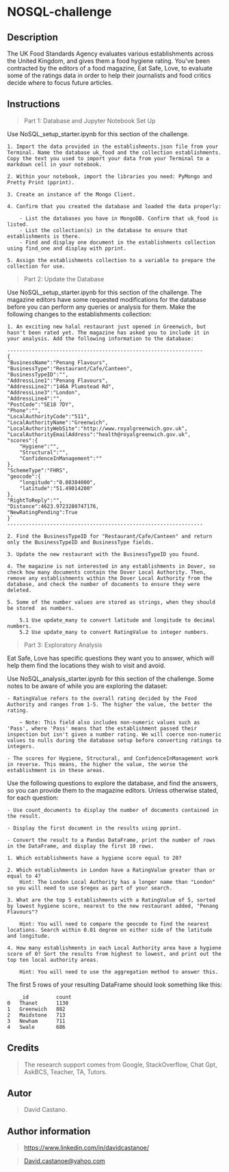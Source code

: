 # NOSQL-challenge

## Description 
The UK Food Standards Agency evaluates various establishments across the United Kingdom, and gives them a food hygiene rating. You've been contracted by the editors of a food magazine, Eat Safe, Love, to evaluate some of the ratings data in order to help their journalists and food critics decide where to focus future articles.

## Instructions

> Part 1: Database and Jupyter Notebook Set Up

Use NoSQL_setup_starter.ipynb for this section of the challenge.

    1. Import the data provided in the establishments.json file from your Terminal. Name the database uk_food and the collection establishments. Copy the text you used to import your data from your Terminal to a markdown cell in your notebook.

    2. Within your notebook, import the libraries you need: PyMongo and Pretty Print (pprint).

    3. Create an instance of the Mongo Client.

    4. Confirm that you created the database and loaded the data properly:

        - List the databases you have in MongoDB. Confirm that uk_food is listed.
        - List the collection(s) in the database to ensure that establishments is there.
        - Find and display one document in the establishments collection using find_one and display with pprint.

    5. Assign the establishments collection to a variable to prepare the collection for use.

> Part 2: Update the Database

Use NoSQL_setup_starter.ipynb for this section of the challenge.
The magazine editors have some requested modifications for the database before you can perform any queries or analysis for them. Make the following changes to the establishments collection:

    1. An exciting new halal restaurant just opened in Greenwich, but hasn't been rated yet. The magazine has asked you to include it in your analysis. Add the following information to the database:
    
    ----------------------------------------------------------------
    {
    "BusinessName":"Penang Flavours",
    "BusinessType":"Restaurant/Cafe/Canteen",
    "BusinessTypeID":"",
    "AddressLine1":"Penang Flavours",
    "AddressLine2":"146A Plumstead Rd",
    "AddressLine3":"London",
    "AddressLine4":"",
    "PostCode":"SE18 7DY",
    "Phone":"",
    "LocalAuthorityCode":"511",
    "LocalAuthorityName":"Greenwich",
    "LocalAuthorityWebSite":"http://www.royalgreenwich.gov.uk",
    "LocalAuthorityEmailAddress":"health@royalgreenwich.gov.uk",
    "scores":{
        "Hygiene":"",
        "Structural":"",
        "ConfidenceInManagement":""
    },
    "SchemeType":"FHRS",
    "geocode":{
        "longitude":"0.08384000",
        "latitude":"51.49014200"
    },
    "RightToReply":"",
    "Distance":4623.9723280747176,
    "NewRatingPending":True
    }`
    ----------------------------------------------------------------

    2. Find the BusinessTypeID for "Restaurant/Cafe/Canteen" and return only the BusinessTypeID and BusinessType fields.

    3. Update the new restaurant with the BusinessTypeID you found.

    4. The magazine is not interested in any establishments in Dover, so check how many documents contain the Dover Local Authority. Then, remove any establishments within the Dover Local Authority from the database, and check the number of documents to ensure they were deleted.

    5. Some of the number values are stored as strings, when they should be stored  as numbers.

        5.1 Use update_many to convert latitude and longitude to decimal numbers.
        5.2 Use update_many to convert RatingValue to integer numbers.

> Part 3: Exploratory Analysis

Eat Safe, Love has specific questions they want you to answer, which will help them find the locations they wish to visit and avoid.

Use NoSQL_analysis_starter.ipynb for this section of the challenge.
Some notes to be aware of while you are exploring the dataset:

    - RatingValue refers to the overall rating decided by the Food Authority and ranges from 1-5. The higher the value, the better the rating.

        ~ Note: This field also includes non-numeric values such as 'Pass', where 'Pass' means that the establishment passed their inspection but isn't given a number rating. We will coerce non-numeric values to nulls during the database setup before converting ratings to integers.

    - The scores for Hygiene, Structural, and ConfidenceInManagement work in reverse. This means, the higher the value, the worse the establishment is in these areas.

Use the following questions to explore the database, and find the answers, so you can provide them to the magazine editors.
Unless otherwise stated, for each question:

    - Use count_documents to display the number of documents contained in the result.

    - Display the first document in the results using pprint.

    - Convert the result to a Pandas DataFrame, print the number of rows in the DataFrame, and display the first 10 rows.

    1. Which establishments have a hygiene score equal to 20?

    2. Which establishments in London have a RatingValue greater than or equal to 4?
        Hint: The London Local Authority has a longer name than "London" so you will need to use $regex as part of your search.

    3. What are the top 5 establishments with a RatingValue of 5, sorted by lowest hygiene score, nearest to the new restaurant added, "Penang Flavours"?

        Hint: You will need to compare the geocode to find the nearest locations. Search within 0.01 degree on either side of the latitude and longitude.

    4. How many establishments in each Local Authority area have a hygiene score of 0? Sort the results from highest to lowest, and print out the top ten local authority areas.

        Hint: You will need to use the aggregation method to answer this.

The first 5 rows of your resulting DataFrame should look something like this:

```
    _id	        count
0	Thanet	    1130
1	Greenwich	882
2	Maidstone	713
3	Newham	    711
4	Swale	    686
``` 
## Credits
> The research support comes from Google, StackOverflow, Chat Gpt, AskBCS, Teacher, TA, Tutors.

## Autor 
> David Castano.

## Author information 
> https://www.linkedin.com/in/davidcastanoe/
 
> David.castanoe@yahoo.com